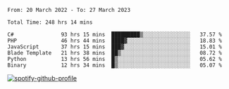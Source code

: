 <!--START_SECTION:waka-->

```text
From: 20 March 2022 - To: 27 March 2023

Total Time: 248 hrs 14 mins

C#               93 hrs 15 mins  █████████▒░░░░░░░░░░░░░░░   37.57 %
PHP              46 hrs 44 mins  ████▓░░░░░░░░░░░░░░░░░░░░   18.83 %
JavaScript       37 hrs 15 mins  ███▓░░░░░░░░░░░░░░░░░░░░░   15.01 %
Blade Template   21 hrs 38 mins  ██▒░░░░░░░░░░░░░░░░░░░░░░   08.72 %
Python           13 hrs 56 mins  █▒░░░░░░░░░░░░░░░░░░░░░░░   05.62 %
Binary           12 hrs 34 mins  █▒░░░░░░░░░░░░░░░░░░░░░░░   05.07 %
```

<!--END_SECTION:waka-->
[![spotify-github-profile](https://spotify-github-profile.vercel.app/api/view?uid=c00zprrvy9xiloa9qnco3hmng&cover_image=true&theme=novatorem&show_offline=false&background_color=121212&bar_color=53b14f&bar_color_cover=false)](https://spotify-github-profile.vercel.app/api/view?uid=c00zprrvy9xiloa9qnco3hmng&redirect=true)
